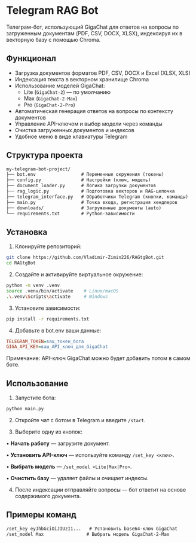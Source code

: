   # Telegram RAG Bot

Телеграм-бот, использующий GigaChat для ответов на вопросы по загруженным документам (PDF, CSV, DOCX, XLSX), индексируя их в векторную базу с помощью Chroma.

## Функционал

- Загрузка документов форматов PDF, CSV, DOCX и Excel (XLSX, XLS)  
- Индексация текста в векторном хранилище Chroma  
- Использование моделей GigaChat:  
  - Lite (`GigaChat-2`) — по умолчанию  
  - Max (`GigaChat-2-Max`)  
  - Pro (`GigaChat-2-Pro`)  
- Автоматическая генерация ответов на вопросы по контексту документов  
- Управление API-ключом и выбор модели через команды  
- Очистка загруженных документов и индексов  
- Удобное меню в виде клавиатуры Telegram  

## Структура проекта

```txt
my-telegram-bot-project/
├── bot.env                 # Переменные окружения (токены)
├── config.py               # Настройки (ключ, модель)
├── document_loader.py      # Логика загрузки документов
├── rag_logic.py            # Подготовка векторов и RAG-цепочка
├── telegram_interface.py   # Обработчики Telegram (кнопки, команды)
├── main.py                 # Точка входа, регистрация хендлеров
├── downloads/              # Загруженные документы (auto)
└── requirements.txt        # Python-зависимости
```

## Установка

1. Клонируйте репозиторий:

```bash
git clone https://github.com/Vladimir-Zimin226/RAGtgBot.git
cd RAGtgBot
```
2. Создайте и активируйте виртуальное окружение:

```bash
python -m venv .venv
source .venv/bin/activate    # Linux/macOS
.\.venv\Scripts\activate     # Windows
```
3. Установите зависимости:

```bash
pip install -r requirements.txt
```

4. Добавьте в bot.env ваши данные:

```ini
TELEGRAM_TOKEN=ваш_токен_бота
GIGA_API_KEY=ваш_API_ключ_для_GigaChat
```
Примечание: API-ключ GigaChat можно будет добавить потом в самом боте.

## Использование

1. Запустите бота:

```bash
python main.py
```

2. Откройте чат с ботом в Telegram и введите `/start`.

3. Выберите одну из кнопок:

• **Начать работу** — загрузите документ.

• **Установить API-ключ** — используйте команду `/set_key <ключ>`.

• **Выбрать модель** — `/set_model <Lite|Max|Pro>`.

• **Очистить базу** — удаляет файлы и очищает индексы.

4. После индексации отправляйте вопросы — бот ответит на основе содержимого документа.

## Примеры команд

```txt
/set_key eyJhbGciOiJIUzI1...   # Установить base64-ключ GigaChat
/set_model Max                # Выбрать модель GigaChat-2-Max
```
